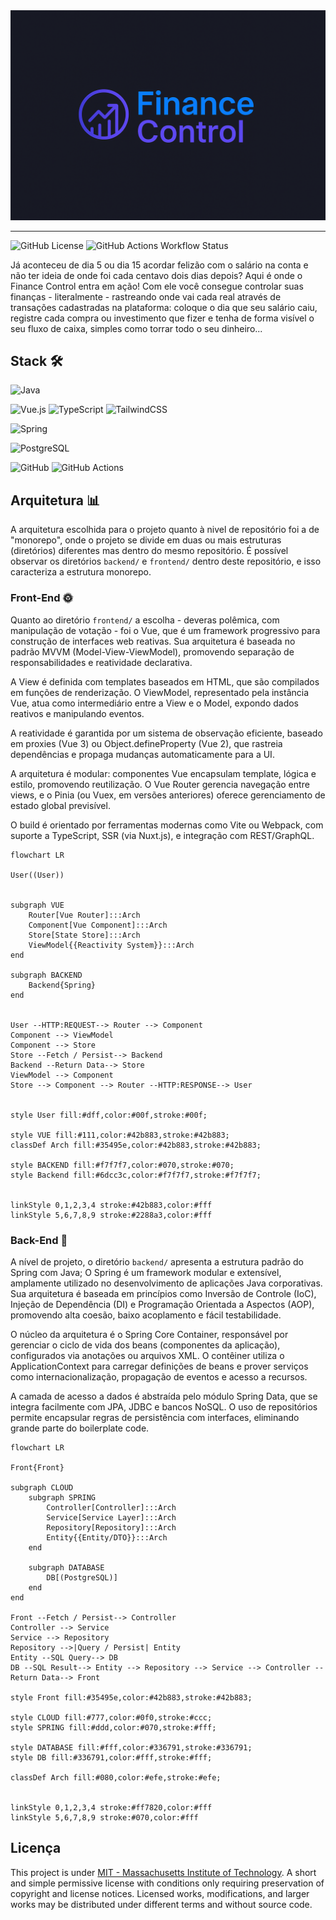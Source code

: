 <img src="./imgs/financeControlLogo.png" alt="Logo Finance Control" />
<hr/>

![GitHub License](https://img.shields.io/github/license/danielBRTanimacao/FinanceControl?labelColor=101010)
![GitHub Actions Workflow Status](https://img.shields.io/github/actions/workflow/status/danielBRTanimacao/FinanceControl/XXXXXX.yml?style=flat&labelColor=101010)

Já aconteceu de dia 5 ou dia 15 acordar felizão com o salário na conta e não ter ideia de onde foi cada centavo dois dias depois? Aqui é onde o Finance Control entra em ação! Com ele você consegue controlar suas finanças - literalmente - rastreando onde vai cada real através de transações cadastradas na plataforma: coloque o dia que seu salário caiu, registre cada compra ou investimento que fizer e tenha de forma visível o seu fluxo de caixa, simples como torrar todo o seu dinheiro...

## Stack 🛠️

![Java](https://img.shields.io/badge/Java-ED8B00.svg?style=for-the-badge&logo=openjdk&logoColor=white)

![Vue.js](https://img.shields.io/badge/vuejs-%2335495e.svg?style=for-the-badge&logo=vuedotjs&logoColor=%234FC08D)
![TypeScript](https://img.shields.io/badge/typescript-%23007ACC.svg?style=for-the-badge&logo=typescript&logoColor=white)
![TailwindCSS](https://img.shields.io/badge/tailwindcss-38B2AC.svg?style=for-the-badge&logo=tailwind-css&logoColor=white)

![Spring](https://img.shields.io/badge/spring-%236DB33F.svg?style=for-the-badge&logo=spring&logoColor=white)

![PostgreSQL](https://img.shields.io/badge/PostgreSQL-316192?style=for-the-badge&logo=postgresql&logoColor=white)

![GitHub](https://img.shields.io/badge/GitHub-fff?style=for-the-badge&logo=github&logoColor=181717)
![GitHub Actions](https://img.shields.io/badge/GitHub%20Actions-2088ff?style=for-the-badge&logo=github-actions&logoColor=fff)

## Arquitetura 📊

A arquitetura escolhida para o projeto quanto à nivel de repositório foi a de "monorepo", onde o projeto se divide em duas ou mais estruturas (diretórios) diferentes mas dentro do mesmo repositório. É possível observar os diretórios `backend/` e `frontend/` dentro deste repositório, e isso caracteriza a estrutura monorepo.

### Front-End 🌞

Quanto ao diretório `frontend/` a escolha - deveras polêmica, com manipulação de votação - foi o Vue, que é um framework progressivo para construção de interfaces web reativas. Sua arquitetura é baseada no padrão MVVM (Model-View-ViewModel), promovendo separação de responsabilidades e reatividade declarativa.

A View é definida com templates baseados em HTML, que são compilados em funções de renderização. O ViewModel, representado pela instância Vue, atua como intermediário entre a View e o Model, expondo dados reativos e manipulando eventos.

A reatividade é garantida por um sistema de observação eficiente, baseado em proxies (Vue 3) ou Object.defineProperty (Vue 2), que rastreia dependências e propaga mudanças automaticamente para a UI.

A arquitetura é modular: componentes Vue encapsulam template, lógica e estilo, promovendo reutilização. O Vue Router gerencia navegação entre views, e o Pinia (ou Vuex, em versões anteriores) oferece gerenciamento de estado global previsível.

O build é orientado por ferramentas modernas como Vite ou Webpack, com suporte a TypeScript, SSR (via Nuxt.js), e integração com REST/GraphQL.

```mermaid
flowchart LR

User((User))


subgraph VUE
    Router[Vue Router]:::Arch
    Component[Vue Component]:::Arch
    Store[State Store]:::Arch
    ViewModel{{Reactivity System}}:::Arch
end

subgraph BACKEND
    Backend{Spring}
end


User --HTTP:REQUEST--> Router --> Component
Component --> ViewModel
Component --> Store
Store --Fetch / Persist--> Backend
Backend --Return Data--> Store
ViewModel --> Component
Store --> Component --> Router --HTTP:RESPONSE--> User


style User fill:#dff,color:#00f,stroke:#00f;

style VUE fill:#111,color:#42b883,stroke:#42b883;
classDef Arch fill:#35495e,color:#42b883,stroke:#42b883;

style BACKEND fill:#f7f7f7,color:#070,stroke:#070;
style Backend fill:#6dcc3c,color:#f7f7f7,stroke:#f7f7f7;


linkStyle 0,1,2,3,4 stroke:#42b883,color:#fff
linkStyle 5,6,7,8,9 stroke:#2288a3,color:#fff
```

### Back-End 🌚

A nível de projeto, o diretório `backend/` apresenta a estrutura padrão do Spring com Java; O Spring é um framework modular e extensível, amplamente utilizado no desenvolvimento de aplicações Java corporativas. Sua arquitetura é baseada em princípios como Inversão de Controle (IoC), Injeção de Dependência (DI) e Programação Orientada a Aspectos (AOP), promovendo alta coesão, baixo acoplamento e fácil testabilidade.

O núcleo da arquitetura é o Spring Core Container, responsável por gerenciar o ciclo de vida dos beans (componentes da aplicação), configurados via anotações ou arquivos XML. O contêiner utiliza o ApplicationContext para carregar definições de beans e prover serviços como internacionalização, propagação de eventos e acesso a recursos.

A camada de acesso a dados é abstraída pelo módulo Spring Data, que se integra facilmente com JPA, JDBC e bancos NoSQL. O uso de repositórios permite encapsular regras de persistência com interfaces, eliminando grande parte do boilerplate code.

```mermaid
flowchart LR

Front{Front}

subgraph CLOUD
    subgraph SPRING
        Controller[Controller]:::Arch
        Service[Service Layer]:::Arch
        Repository[Repository]:::Arch
        Entity{{Entity/DTO}}:::Arch
    end

    subgraph DATABASE
        DB[(PostgreSQL)]
    end
end

Front --Fetch / Persist--> Controller
Controller --> Service
Service --> Repository
Repository -->|Query / Persist| Entity
Entity --SQL Query--> DB
DB --SQL Result--> Entity --> Repository --> Service --> Controller --Return Data--> Front

style Front fill:#35495e,color:#42b883,stroke:#42b883;

style CLOUD fill:#777,color:#0f0,stroke:#ccc;
style SPRING fill:#ddd,color:#070,stroke:#fff;

style DATABASE fill:#fff,color:#336791,stroke:#336791;
style DB fill:#336791,color:#fff,stroke:#fff;

classDef Arch fill:#080,color:#efe,stroke:#efe;


linkStyle 0,1,2,3,4 stroke:#ff7820,color:#fff
linkStyle 5,6,7,8,9 stroke:#070,color:#fff
```

<!--
## Execução

Antes de iniciar com o desenvolvimento e os comandos, é importante definir as variáveis de ambiente no seu ambiente de desenvolvimento. Abaixo a listagem de quais definir:

| Variável  | Tipo     | Necessidade            | Default | Descrição                  |
| :-------- | :------- | :--------------------- | :------ | :------------------------- |
| `EXAMPLE` | `string` | [Required \| Optional] | `Foo`   | Lorem ipsum dolor sit amet |

### Front-End


LISTA DE POSSÍVEIS AÇÕES

Linter
Checagem de Tipos
Conversão (e.g. TS -> JS)
Buscar/iniciar Migrações (Atualizações) de Banco de Dados
Atualizar Estrutura do Banco de Dados com Novas Migrações
Iniciar Testes Automatizados
Popular Banco de Dados para Execução Local
Iniciar o Servidor


#### Ação

`comando`

### Back-End

#### Ação

`comando`

## To-Do List

-   [ ] Lista
-   [ ] de
-   [ ] Tarefas
-->

## Licença

This project is under [MIT - Massachusetts Institute of Technology](https://choosealicense.com/licenses/mit/). A short and simple permissive license with conditions only requiring preservation of copyright and license notices. Licensed works, modifications, and larger works may be distributed under different terms and without source code.
